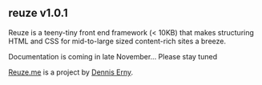<div id="readme" class="clearfix announce instapaper_body md" data-path="/">
            
<article class="markdown-body entry-content" itemprop="mainContentOfPage">

<h1><a name="reuze-v101" class="anchor" href="#reuze-v101"><span class="mini-icon mini-icon-link"></span></a>reuze v1.0.1</h1>

<p>Reuze is a teeny-tiny front end framework (&lt; 10KB) that makes structuring HTML and CSS for mid-to-large sized content-rich sites a breeze.</p>

<p>Documentation is coming in late November... Please stay tuned</p>

<p><a href="http://reuze.me">Reuze.me</a> is a project by <a href="http://twitter/denniserny">Dennis Erny</a>.</p>

</article>

</div>